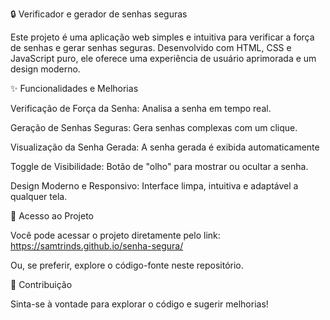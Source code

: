 🔒 Verificador e gerador de senhas seguras

Este projeto é uma aplicação web simples e intuitiva para verificar a força de senhas e gerar senhas seguras. Desenvolvido com HTML, CSS e JavaScript puro, ele oferece uma experiência de usuário aprimorada e um design moderno.

✨ Funcionalidades e Melhorias

Verificação de Força da Senha: Analisa a senha em tempo real.

Geração de Senhas Seguras: Gera senhas complexas com um clique.

Visualização da Senha Gerada: A senha gerada é exibida automaticamente 

Toggle de Visibilidade: Botão de "olho" para mostrar ou ocultar a senha.

Design Moderno e Responsivo: Interface limpa, intuitiva e adaptável a qualquer tela.

🔗 Acesso ao Projeto

Você pode acessar o projeto diretamente pelo link: https://samtrinds.github.io/senha-segura/

Ou, se preferir, explore o código-fonte neste repositório.

🤝 Contribuição

Sinta-se à vontade para explorar o código e sugerir melhorias!

